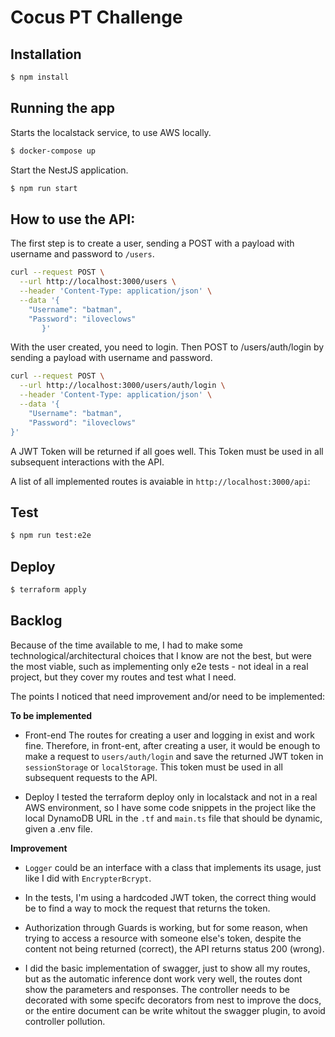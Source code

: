 # Cocus PT Challenge

## Installation

```bash
$ npm install
```

## Running the app

Starts the localstack service, to use AWS locally.

```bash
$ docker-compose up
```

Start the NestJS application.

```bash
$ npm run start
```

## How to use the API:

The first step is to create a user, sending a POST with a payload with username and password to `/users`.

```bash
curl --request POST \
  --url http://localhost:3000/users \
  --header 'Content-Type: application/json' \
  --data '{
	"Username": "batman",
	"Password": "iloveclows"
       }'
```

With the user created, you need to login. Then POST to /users/auth/login by sending a payload with username and password.

```bash
curl --request POST \
  --url http://localhost:3000/users/auth/login \
  --header 'Content-Type: application/json' \
  --data '{
	"Username": "batman",
	"Password": "iloveclows"
}'
```
A JWT Token will be returned if all goes well. This Token must be used in all subsequent interactions with the API.

A list of all implemented routes is avaiable in `http://localhost:3000/api`:



## Test

```bash
$ npm run test:e2e
```

## Deploy

```bash
$ terraform apply
```

## Backlog
Because of the time available to me, I had to make some technological/architectural choices that I know are not the best, but were the most viable, such as implementing only e2e tests - not ideal in a real project, but they cover my routes and test what I need.


The points I noticed that need improvement and/or need to be implemented:

__To be implemented__

- Front-end 
 The routes for creating a user and logging in exist and work fine. Therefore, in front-ent, after creating a user, it would be enough to make a request to `users/auth/login` and save the returned JWT token in `sessionStorage` or `localStorage`. This token must be used in all subsequent requests to the API.


 - Deploy
 I tested the terraform deploy only in localstack and not in a real AWS environment, so I have some code snippets in the project like the local DynamoDB URL in the `.tf` and `main.ts` file that should be dynamic, given a .env file.

 __Improvement__

- `Logger` could be an interface with a class that implements its usage, just like I did with `EncrypterBcrypt`.

- In the tests, I'm using a hardcoded JWT token, the correct thing would be to find a way to mock the request that returns the token.

- Authorization through Guards is working, but for some reason, when trying to access a resource with someone else's token, despite the content not being returned (correct), the API returns status 200 (wrong).

- I did the basic implementation of swagger, just to show all my routes, but as the automatic inference dont work very well, the routes dont show the parameters and responses. The controller needs to be decorated with some specifc decorators from nest to improve the docs, or the entire document can be write whitout the swagger plugin, to avoid controller pollution.
 